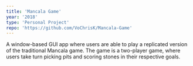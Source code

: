 ```yaml
---
title: 'Mancala Game'
year: '2018'
type: 'Personal Project'
repo: 'https://github.com/VoChrisK/Mancala-Game'
---
```


A window-based GUI app where users are able to play a replicated version of the traditional Mancala game. The game is a two-player game, where users take turn picking pits and scoring stones in their respective goals.